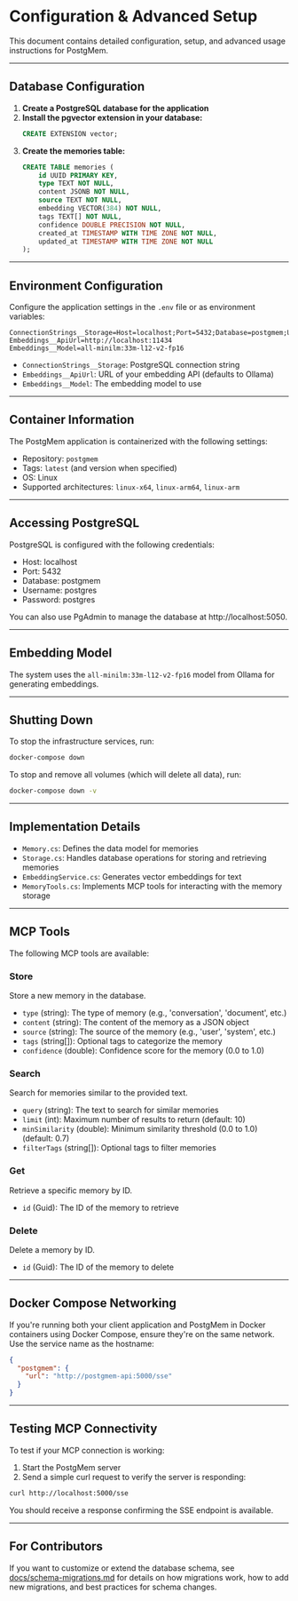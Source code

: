 # Configuration & Advanced Setup

This document contains detailed configuration, setup, and advanced usage instructions for PostgMem.

---

## Database Configuration

1. **Create a PostgreSQL database for the application**
2. **Install the pgvector extension in your database:**
   ```sql
   CREATE EXTENSION vector;
   ```
3. **Create the memories table:**
   ```sql
   CREATE TABLE memories (
       id UUID PRIMARY KEY,
       type TEXT NOT NULL,
       content JSONB NOT NULL,
       source TEXT NOT NULL,
       embedding VECTOR(384) NOT NULL,
       tags TEXT[] NOT NULL,
       confidence DOUBLE PRECISION NOT NULL,
       created_at TIMESTAMP WITH TIME ZONE NOT NULL,
       updated_at TIMESTAMP WITH TIME ZONE NOT NULL
   );
   ```

---

## Environment Configuration

Configure the application settings in the `.env` file or as environment variables:

```
ConnectionStrings__Storage=Host=localhost;Port=5432;Database=postgmem;Username=postgres;Password=postgres
Embeddings__ApiUrl=http://localhost:11434
Embeddings__Model=all-minilm:33m-l12-v2-fp16
```

- `ConnectionStrings__Storage`: PostgreSQL connection string
- `Embeddings__ApiUrl`: URL of your embedding API (defaults to Ollama)
- `Embeddings__Model`: The embedding model to use

---

## Container Information

The PostgMem application is containerized with the following settings:
- Repository: `postgmem`
- Tags: `latest` (and version when specified)
- OS: Linux
- Supported architectures: `linux-x64`, `linux-arm64`, `linux-arm`

---

## Accessing PostgreSQL

PostgreSQL is configured with the following credentials:
- Host: localhost
- Port: 5432
- Database: postgmem
- Username: postgres
- Password: postgres

You can also use PgAdmin to manage the database at http://localhost:5050.

---

## Embedding Model

The system uses the `all-minilm:33m-l12-v2-fp16` model from Ollama for generating embeddings.

---

## Shutting Down

To stop the infrastructure services, run:

```bash
docker-compose down
```

To stop and remove all volumes (which will delete all data), run:

```bash
docker-compose down -v
```

---

## Implementation Details

- `Memory.cs`: Defines the data model for memories
- `Storage.cs`: Handles database operations for storing and retrieving memories
- `EmbeddingService.cs`: Generates vector embeddings for text
- `MemoryTools.cs`: Implements MCP tools for interacting with the memory storage

---

## MCP Tools

The following MCP tools are available:

### Store
Store a new memory in the database.
- `type` (string): The type of memory (e.g., 'conversation', 'document', etc.)
- `content` (string): The content of the memory as a JSON object
- `source` (string): The source of the memory (e.g., 'user', 'system', etc.)
- `tags` (string[]): Optional tags to categorize the memory
- `confidence` (double): Confidence score for the memory (0.0 to 1.0)

### Search
Search for memories similar to the provided text.
- `query` (string): The text to search for similar memories
- `limit` (int): Maximum number of results to return (default: 10)
- `minSimilarity` (double): Minimum similarity threshold (0.0 to 1.0) (default: 0.7)
- `filterTags` (string[]): Optional tags to filter memories

### Get
Retrieve a specific memory by ID.
- `id` (Guid): The ID of the memory to retrieve

### Delete
Delete a memory by ID.
- `id` (Guid): The ID of the memory to delete

---

## Docker Compose Networking

If you're running both your client application and PostgMem in Docker containers using Docker Compose, ensure they're on the same network. Use the service name as the hostname:

```json
{
  "postgmem": {
    "url": "http://postgmem-api:5000/sse"
  }
}
```

---

## Testing MCP Connectivity

To test if your MCP connection is working:

1. Start the PostgMem server
2. Send a simple curl request to verify the server is responding:

```bash
curl http://localhost:5000/sse
```

You should receive a response confirming the SSE endpoint is available.

---

## For Contributors

If you want to customize or extend the database schema, see [docs/schema-migrations.md](schema-migrations.md) for details on how migrations work, how to add new migrations, and best practices for schema changes. 